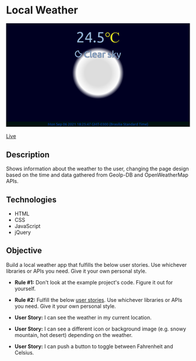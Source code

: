 # Local Weather

![Local Weather](screenshot.png)

[Live]()

## Description

Shows information about the weather to the user, changing the page design based on the time and data gathered from GeoIp-DB and OpenWeatherMap APIs.

## Technologies

- HTML
- CSS
- JavaScript
- jQuery

## Objective

Build a local weather app that fulfills the below user stories. Use whichever libraries or APIs you need. Give it your own personal style.

- **Rule #1:** Don't look at the example project's code. Figure it out for yourself.

- **Rule #2:** Fulfill the below [user stories](https://en.wikipedia.org/wiki/User_story). Use whichever libraries or APIs you need. Give it your own personal style.

- **User Story:** I can see the weather in my current location.

- **User Story:** I can see a different icon or background image (e.g. snowy mountain, hot desert) depending on the weather.

- **User Story:** I can push a button to toggle between Fahrenheit and Celsius.
